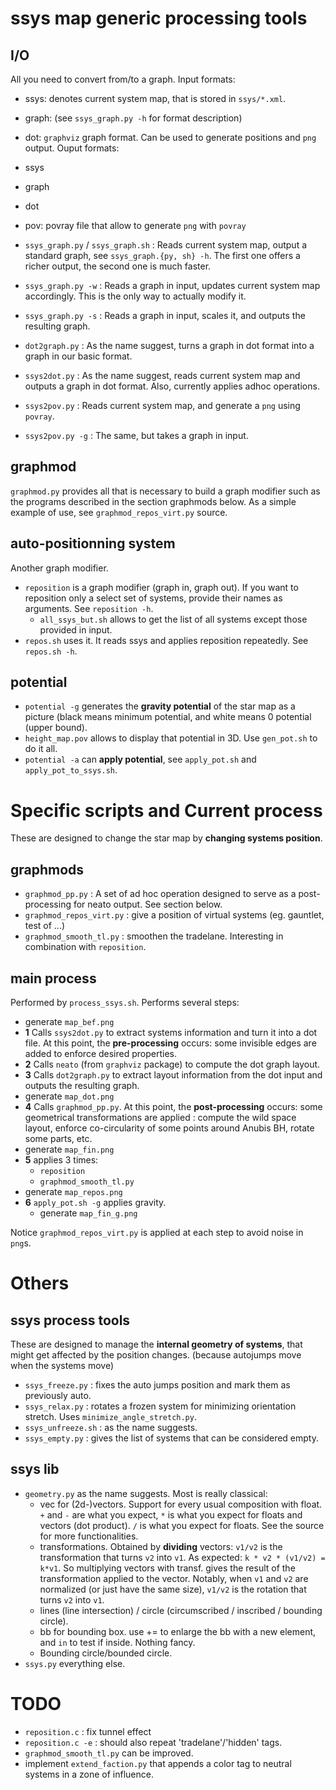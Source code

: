 # ssys map generic processing tools

## I/O
All you need to convert from/to a graph. Input formats:
 - ssys: denotes current system map, that is stored in `ssys/*.xml`.
 - graph: (see `ssys_graph.py -h` for format description)
 - dot: `graphviz` graph format. Can be used to generate positions and `png` output.
Ouput formats:
 - ssys
 - graph
 - dot
 - pov: povray file that allow to generate `png` with `povray`

 - `ssys_graph.py` / `ssys_graph.sh` : Reads current system map, output a standard graph, see `ssys_graph.{py, sh} -h`. The first one offers a richer output, the second one is much faster.
 - `ssys_graph.py -w` : Reads a graph in input, updates current system map accordingly. This is the only way to actually modify it.
 - `ssys_graph.py -s` : Reads a graph in input, scales it, and outputs the resulting graph.

 - `dot2graph.py` : As the name suggest, turns a graph in dot format into a graph in our basic format.
 - `ssys2dot.py` : As the name suggest, reads current system map and outputs a graph in dot format. Also, currently applies adhoc operations.
 - `ssys2pov.py` : Reads current system map, and generate a `png` using `povray`.
 - `ssys2pov.py -g` : The same, but takes a graph in input.

## graphmod
`graphmod.py` provides all that is necessary to build a graph modifier such as the programs described in the section graphmods below. As a simple example of use, see `graphmod_repos_virt.py` source.

## auto-positionning system
Another graph modifier.

 - `reposition` is a graph modifier (graph in, graph out). If you want to reposition only a select set of systems, provide their names as arguments. See `reposition -h`.
    - `all_ssys_but.sh` allows to get the list of all systems except those provided in input.
 - `repos.sh` uses it. It reads ssys and applies reposition repeatedly. See `repos.sh -h`.

## potential
 - `potential -g` generates the __gravity potential__ of the star map as a picture (black means minimum potential, and white means 0 potential (upper bound).
 - `height_map.pov` allows to display that potential in 3D. Use `gen_pot.sh` to do it all.
 - `potential -a` can __apply potential__, see `apply_pot.sh` and `apply_pot_to_ssys.sh`.


# Specific scripts and Current process

These are designed to change the star map by **changing systems position**.

## graphmods
 - `graphmod_pp.py` : A set of ad hoc operation designed to serve as a post-processing for neato output. See section below.
 - `graphmod_repos_virt.py` : give a position of virtual systems (eg. gauntlet, test of ...)
 - `graphmod_smooth_tl.py` : smoothen the tradelane. Interesting in combination with `reposition`.

## main process
Performed by `process_ssys.sh`. Performs several steps:
 - generate `map_bef.png`
 - __1__ Calls `ssys2dot.py` to extract systems information and turn it into a dot file. At this point, the __pre-processing__ occurs: some invisible edges are added to enforce desired properties.
 - __2__ Calls `neato` (from `graphviz` package) to compute the dot graph layout.
 - __3__ Calls `dot2graph.py` to extract layout information from the dot input and outputs the resulting graph.
 - generate `map_dot.png`
 - __4__ Calls `graphmod_pp.py`. At this point, the __post-processing__ occurs: some geometrical transformations are applied : compute the wild space layout, enforce co-circularity of some points around Anubis BH, rotate some parts, etc.
 - generate `map_fin.png`
 - __5__ applies 3 times:
    - `reposition`
    - `graphmod_smooth_tl.py`
 - generate `map_repos.png`
 - __6__ `apply_pot.sh -g` applies gravity.
    - generate `map_fin_g.png`

Notice `graphmod_repos_virt.py` is applied at each step to avoid noise in `png`s.

# Others

## ssys process tools
These are designed to manage the **internal geometry of systems**, that might get affected by the position changes. (because autojumps move when the systems move)

 - `ssys_freeze.py` : fixes the auto jumps position and mark them as previously auto.
 - `ssys_relax.py` : rotates a frozen system for minimizing orientation stretch. Uses `minimize_angle_stretch.py`.
 - `ssys_unfreeze.sh` : as the name suggests.
 - `ssys_empty.py` : gives the list of systems that can be considered empty.

## ssys lib
 - `geometry.py` as the name suggests. Most is really classical:
    - vec for (2d-)vectors. Support for every usual composition with float. `+` and `-` are what you expect, `*` is what you expect for floats and vectors (dot product). `/` is what you expect for floats. See the source for more functionalities.
    - transformations. Obtained by __dividing__ vectors: `v1/v2` is the transformation that turns `v2` into `v1`. As expected: `k * v2 * (v1/v2) = k*v1`. So multiplying vectors with transf. gives the result of the transformation applied to the vector. Notably, when `v1` and `v2` are normalized (or just have the same size), `v1/v2` is the rotation that turns `v2` into `v1`.
    - lines (line intersection) / circle (circumscribed / inscribed / bounding circle).
    - bb for bounding box. use += to enlarge the bb with a new element, and `in` to test if inside. Nothing fancy.
    - Bounding circle/bounded circle.
 - `ssys.py` everything else.


# TODO

 - `reposition.c` : fix tunnel effect
 - `reposition.c -e` : should also repeat 'tradelane'/'hidden' tags.
 - `graphmod_smooth_tl.py` can be improved.
 - implement `extend_faction.py` that appends a color tag to neutral systems in a zone of influence.
